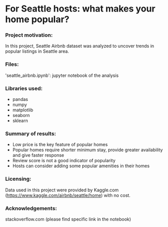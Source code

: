 # For Seattle hosts: what makes your home popular?

### Project motivation:
In this project, Seattle Airbnb dataset was analyzed to uncover trends in popular listings in Seattle area.



### Files:
'seattle_airbnb.ipynb': jupyter notebook of the analysis



### Libraries used:
 - pandas
 - numpy
 - matplotlib
 - seaborn
 - sklearn
 
 
 
### Summary of results:
 - Low price is the key feature of popular homes
 - Popular homes require shorter minimum stay, provide greater availability and give faster response 
 - Review score is not a good indicator of popularity
 - Hosts can consider adding some popular amenities in their homes
  
  
  
### Licensing:
Data used in this project were provided by Kaggle.com (https://www.kaggle.com/airbnb/seattle/home) with no cost.
  
  
  
### Acknowledgements:
stackoverflow.com (please find specific link in the notebook)
